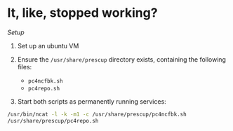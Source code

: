 # It, like, stopped working?

_Setup_

1. Set up an ubuntu VM

2. Ensure the `/usr/share/prescup` directory exists, containing the following
   files:

   - `pc4ncfbk.sh`
   - `pc4repo.sh`

3. Start both scripts as permanently running services:

```bash
/usr/bin/ncat -l -k -m1 -c /usr/share/prescup/pc4ncfbk.sh
/usr/share/prescup/pc4repo.sh
```
